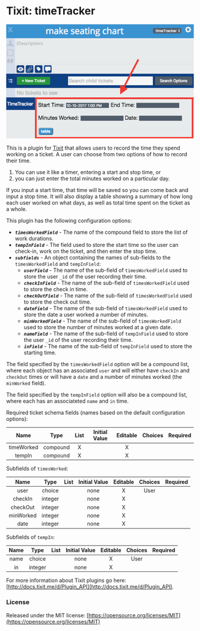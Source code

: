 # Tixit: timeTracker

![Example of TimeTracker](https://github.com/cookiesncream716/timeTracker/blob/master/TimeTracker.png?raw=true)

This is a plugin for [Tixit](https://tixit.me/) that allows users to record the time they spend working on a ticket. A user can choose from two options of how to record their time. 
1. You can use it like a timer, entering a start and stop time, or 
2. you can just enter the total minutes worked on a particular day. 

If you input a start time, that time will be saved so you can come back and input a stop time. It will also display a table showing a summary of how long each user worked on what days, as well as total time spent on the ticket as a whole.

This plugin has the following configuration options:

* ***`timesWorkedField`*** - The name of the compound field to store the list of work durations.
* ***`tempInField`*** - The field used to store the start time so the user can check-in, work on the ticket, and then enter the stop time. 
* ***`subfields`*** - An object containing the names of sub-fields to the `timesWorkedField` and `tempInField`:
  * ***`userField`*** - The name of the sub-field of `timesWorkedField` used to store the user `_id` of the user recording their time.
  * ***`checkInField`*** - The name of the sub-field of `timesWorkedField` used to store the check in time.
  * ***`checkOutField`*** - The name of the sub-field of `timesWorkedField` used to store the check out time.
  * ***`dateField`*** - The name of the sub-field of `timesWorkedField` used to store the date a user worked a number of minutes.
  * ***`minWorkedField`*** - The name of the sub-field of `timesWorkedField` used to store the number of minutes worked at a given date.
  * ***`nameField`*** - The name of the sub-field of `tempInField` used to store the user `_id` of the user recording their time.
  * ***`inField`*** - The name of the sub-field of `tempInField` used to store the starting time. 

The field specified by the `timesWorkedField` option will be a compound list, where each object has an associated `user` and will either have `checkIn` and `checkOut` times or will have a `date` and a number of minutes worked (the `minWorked` field).

The field specified by the `tempInField` option will also be a compound list, where each has an associateted `name` and `in` time.

Required ticket schema fields (names based on the default configuration options):

|    Name    |   Type   | List | Initial Value | Editable | Choices | Required |
|:----------:|:--------:|:----:|:-------------:|:--------:|:-------:|:--------:|
| timeWorked | compound |   X  |               |     X    |         |          |
|   tempIn   | compound |   X  |               |     X    |         |          |

Subfields of `timesWorked`:

|    Name   |   Type  | List | Initial Value | Editable | Choices | Required |
|:---------:|:-------:|:----:|:-------------:|:--------:|:-------:|:--------:|
|    user   | choice  |      |      none     |     X    |   User  |          |
|  checkIn  | integer |      |      none     |     X    |         |          |
|  checkOut | integer |      |      none     |     X    |         |          |
| minWorked | integer |      |      none     |     X    |         |          |
|    date   | integer |      |      none     |     X    |         |          |

Subfields of `tempIn`:

| Name |   Type  | List | Initial Value | Editable | Choices | Required |
|:----:|:-------:|:----:|:-------------:|:--------:|:-------:|:--------:|
| name |  choice |      |      none     |     X    |   User  |          |
|  in  | integer |      |      none     |     X    |         |          |

For more information about Tixit plugins go here: [http://docs.tixit.me/d/Plugin_API](http://docs.tixit.me/d/Plugin_API).

### License
Released under the MIT license: [https://opensource.org/licenses/MIT](https://opensource.org/licenses/MIT)

